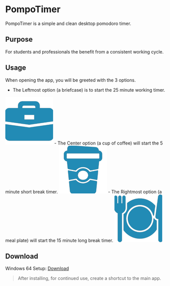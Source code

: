 # PompoTimer
PompoTimer is a simple and clean desktop pomodoro timer.

## Purpose
For students and professionals the benefit from a consistent working cycle.

## Usage
When opening the app, you will be greeted with the 3 options.
- The Leftmost option (a briefcase) is to start the 25 minute working timer.
<img src="https://github.com/BrodyMcLemore/PompoTimer/blob/main/src/Style/WorkTime.png" width="150" height="150">
- The Center option (a cup of coffee) will start the 5 minute short break timer.
<img src="https://github.com/BrodyMcLemore/PompoTimer/blob/main/src/Style/ShortBreak.png" width="150" height="150">
- The Rightmost option (a meal plate) will start the 15 minute long break timer.
<img src="https://github.com/BrodyMcLemore/PompoTimer/blob/main/src/Style/LongBreak.png" width="150" height="150">

## Download
Windows 64 Setup: [Download](https://github.com/BrodyMcLemore/PompoTimer/raw/main/PompoTimer%20Setup%201.0.0.exe)
> After installing, for continued use, create a shortcut to the main app. 
